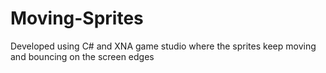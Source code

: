 # Moving-Sprites
Developed using C# and XNA game studio where the sprites keep moving and bouncing on the screen edges
